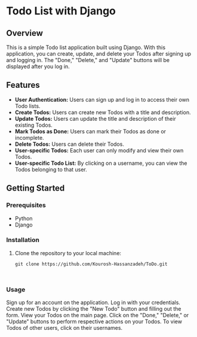 # Todo List with Django

## Overview

This is a simple Todo list application built using Django. With this application, you can create, update, and delete your Todos after signing up and logging in. The "Done," "Delete," and "Update" buttons will be displayed after you log in.

## Features

- **User Authentication:** Users can sign up and log in to access their own Todo lists.
- **Create Todos:** Users can create new Todos with a title and description.
- **Update Todos:** Users can update the title and description of their existing Todos.
- **Mark Todos as Done:** Users can mark their Todos as done or incomplete.
- **Delete Todos:** Users can delete their Todos.
- **User-specific Todos:** Each user can only modify and view their own Todos.
- **User-specific Todo List:** By clicking on a username, you can view the Todos belonging to that user.

## Getting Started

### Prerequisites

- Python
- Django

### Installation

1. Clone the repository to your local machine:

   ```shell
   git clone https://github.com/Kourosh-Hassanzadeh/ToDo.git



### Usage
Sign up for an account on the application.
Log in with your credentials.
Create new Todos by clicking the "New Todo" button and filling out the form.
View your Todos on the main page.
Click on the "Done," "Delete," or "Update" buttons to perform respective actions on your Todos.
To view Todos of other users, click on their usernames.
